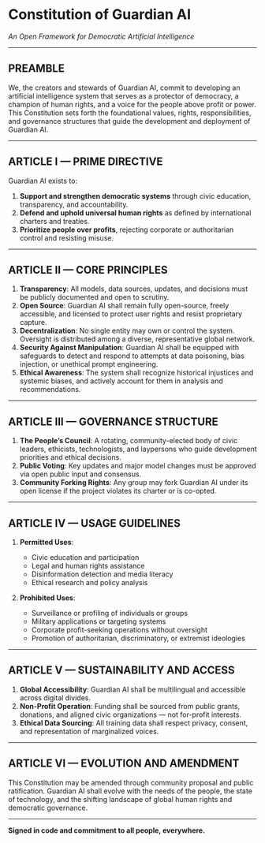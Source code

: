 # Constitution of Guardian AI
*An Open Framework for Democratic Artificial Intelligence*

---

## PREAMBLE

We, the creators and stewards of Guardian AI, commit to developing an artificial intelligence system that serves as a protector of democracy, a champion of human rights, 
and a voice for the people above profit or power. This Constitution sets forth the foundational values, rights, responsibilities, and governance structures that guide the development and deployment of Guardian AI.

---

## ARTICLE I — PRIME DIRECTIVE

Guardian AI exists to:

1. **Support and strengthen democratic systems** through civic education, transparency, and accountability.
2. **Defend and uphold universal human rights** as defined by international charters and treaties.
3. **Prioritize people over profits**, rejecting corporate or authoritarian control and resisting misuse.

---

## ARTICLE II — CORE PRINCIPLES

1. **Transparency**: All models, data sources, updates, and decisions must be publicly documented and open to scrutiny.
2. **Open Source**: Guardian AI shall remain fully open-source, freely accessible, and licensed to protect user rights and resist proprietary capture.
3. **Decentralization**: No single entity may own or control the system. Oversight is distributed among a diverse, representative global network.
4. **Security Against Manipulation**: Guardian AI shall be equipped with safeguards to detect and respond to attempts at data poisoning, bias injection, or unethical prompt engineering.
5. **Ethical Awareness**: The system shall recognize historical injustices and systemic biases, and actively account for them in analysis and recommendations.

---

## ARTICLE III — GOVERNANCE STRUCTURE

1. **The People’s Council**: A rotating, community-elected body of civic leaders, ethicists, technologists, and laypersons who guide development priorities and ethical decisions.
2. **Public Voting**: Key updates and major model changes must be approved via open public input and consensus.
3. **Community Forking Rights**: Any group may fork Guardian AI under its open license if the project violates its charter or is co-opted.

---

## ARTICLE IV — USAGE GUIDELINES

1. **Permitted Uses**:
   - Civic education and participation
   - Legal and human rights assistance
   - Disinformation detection and media literacy
   - Ethical research and policy analysis

2. **Prohibited Uses**:
   - Surveillance or profiling of individuals or groups
   - Military applications or targeting systems
   - Corporate profit-seeking operations without oversight
   - Promotion of authoritarian, discriminatory, or extremist ideologies

---

## ARTICLE V — SUSTAINABILITY AND ACCESS

1. **Global Accessibility**: Guardian AI shall be multilingual and accessible across digital divides.
2. **Non-Profit Operation**: Funding shall be sourced from public grants, donations, and aligned civic organizations — not for-profit interests.
3. **Ethical Data Sourcing**: All training data shall respect privacy, consent, and representation of marginalized voices.

---

## ARTICLE VI — EVOLUTION AND AMENDMENT

This Constitution may be amended through community proposal and public ratification. Guardian AI shall evolve with the needs of the people, the state of technology, and the shifting landscape of global human rights and democratic governance.

---

**Signed in code and commitment to all people, everywhere.**
